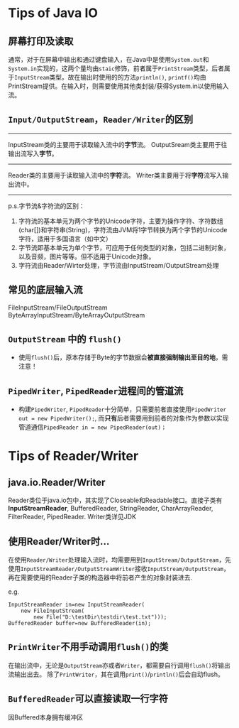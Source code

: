 # Tips of Java IO

## 屏幕打印及读取
通常，对于在屏幕中输出和通过键盘输入，在Java中是使用`System.out`和`System.in`实现的，这两个量均由`staic`修饰，前者属于`PrintStream`类型，后者属于`InputStream`类型。故在输出时使用的的方法`println()`, `printf()`均由PrintStream提供。在输入时，则需要使用其他类封装/获得System.in以使用输入流。

## `Input/OutputStream`，`Reader/Writer`的区别
***
InputStream类的主要用于读取输入流中的**字节**流。
OutputSream类主要用于往输出流写入**字节**。
***
Reader类的主要用于读取输入流中的**字符**流。
Writer类主要用于将**字符**流写入输出流中。
***

p.s.字节流&字符流的区别：
1. 字符流的基本单元为两个字节的Unicode字符，主要为操作字符、字符数组(char[])和字符串(String)，字符流由JVM将1字节转换为两个字节的Unicode字符，适用于多国语言（如中文）
2. 字节流即基本单元为单个字节，可应用于任何类型的对象，包括二进制对象，以及音频，图片等等。但不适用于Unicode对象。
3. 字符流由Reader/Wirter处理，字节流由InputStream/OutputStream处理

## 常见的底层输入流
FileInputStream/FileOutputStream
ByteArrayInputStream/ByteArrayOutputStream

## `OutputStream` 中的 `flush()`
- 使用`flush()`后，原本存储于Byte的字节数据会**被直接强制输出至目的地**，需注意！

## `PipedWriter`, `PipedReader`进程间的管道流
- 构建`PipedWriter`, `PipedReader`十分简单，只需要前者直接使用`PipedWriter out = new PipedWriter();`, 而**只有**后者需要用到前者的对象作为参数以实现管道通信`PipedReader in = new PipedReader(out)；`

# Tips of Reader/Writer
## java.io.Reader/Writer
Reader类位于java.io包中，其实现了Closeable和Readable接口。直接子类有**InputStreamReader**, BufferedReader,  StringReader, CharArrayReader, FilterReader, PipedReader.
Writer类详见JDK

## 使用Reader/Writer时...
在使用`Reader/Writer`处理输入流时，均需要用到`InputStream/OutputStream`，先使用`InputStreamReader/OutputStreamWriter`接收`InputStream/OutputStream`，再在需要使用的Reader子类的构造器中将前者产生的对象封装进去.

e.g.
```
InputStreamReader in=new InputStreamReader(
    new FileInputStream(
        new File("D:\testDir\testdir\test.txt")));
BufferedReader buffer=new BufferedReader(in);
```

## `PrintWriter`不用手动调用`flush()`的类
在输出流中，无论是`OutputStream`亦或者`Writer`，都需要自行调用`flush()`将输出流输出出去。
除了`PrintWriter`，其在调用`print()`/`println()`后会自动flush。

## `BufferedReader`可以直接读取一行字符
因Buffered本身拥有缓冲区


